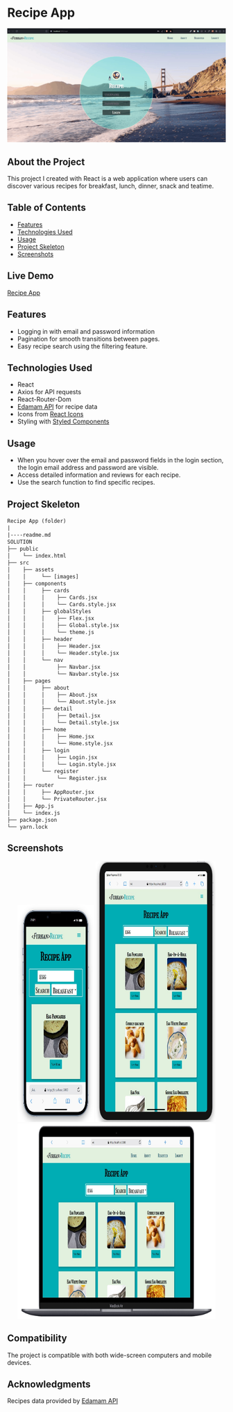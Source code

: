 # Recipe App

<div align="center">
  <img src="./src/assets/readmeImages/recipe-app.gif" />
</div>

## About the Project

This project I created with React is a web application where users can discover various recipes for breakfast, lunch, dinner, snack and teatime.

## Table of Contents

- [Features](#features)
- [Technologies Used](#technologies-used)
- [Usage](#usage)
- [Project Skeleton](#project-skeleton)
- [Screenshots](#screenshots)

## Live Demo

[Recipe App](https://recipe-app-dun.vercel.app/)

## Features

- Logging in with email and password information
- Pagination for smooth transitions between pages.
- Easy recipe search using the filtering feature.

## Technologies Used

- React
- Axios for API requests
- React-Router-Dom
- [Edamam API](https://developer.edamam.com/edamam-recipe-api) for recipe data
- Icons from [React Icons](https://react-icons.github.io/react-icons/)
- Styling with [Styled Components](https://styled-components.com/)

## Usage

- When you hover over the email and password fields in the login section, the login email address and password are visible.
- Access detailed information and reviews for each recipe.
- Use the search function to find specific recipes.

## Project Skeleton

```
Recipe App (folder)
|
|----readme.md         
SOLUTION
├── public
│    └── index.html
├── src
│    ├── assets
│    │     └── [images]
│    ├── components
│    │     ├── cards
│    │     │    ├── Cards.jsx    
│    │     │    └── Cards.style.jsx 
│    │     ├── globalStyles
│    │     │    ├── Flex.jsx    
│    │     │    ├── Global.style.jsx    
│    │     │    └── theme.js
│    │     ├── header 
│    │     │    ├── Header.jsx    
│    │     │    └── Header.style.jsx    
│    │     └── nav 
│    │          ├── Navbar.jsx    
│    │          └── Navbar.style.jsx  
│    ├── pages
│    │     ├── about
│    │     │    ├── About.jsx    
│    │     │    └── About.style.jsx 
│    │     ├── detail
│    │     │    ├── Detail.jsx        
│    │     │    └── Detail.style.jsx
│    │     ├── home 
│    │     │    ├── Home.jsx    
│    │     │    └── Home.style.jsx    
│    │     ├── login 
│    │     │    ├── Login.jsx    
│    │     │    └── Login.style.jsx    
│    │     └── register    
│    │          └── Register.jsx  
│    ├── router
│    │     ├── AppRouter.jsx
│    │     └── PrivateRouter.jsx
│    ├── App.js
│    └── index.js
├── package.json
└── yarn.lock
```

## Screenshots

<div align="center">
  <img src="./src/assets/readmeImages/Screenshot_1.jpg"  width="35%" height="500" />
  <img src="./src/assets/readmeImages/Screenshot_2.jpg"  width="55%" height="600" />
  <img src="./src/assets/readmeImages/Screenshot_3.jpg"  width="90.5%" height="450" />
</div>

## Compatibility

The project is compatible with both wide-screen computers and mobile devices.

## Acknowledgments

Recipes data provided by [Edamam API](https://developer.edamam.com/edamam-recipe-api)